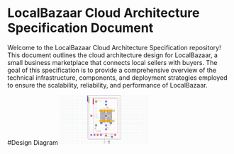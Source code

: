 # LocalBazaar Cloud Architecture Specification Document


Welcome to the LocalBazaar Cloud Architecture Specification repository! This document outlines the cloud architecture design for LocalBazaar, a small business marketplace that connects local sellers with buyers. The goal of this specification is to provide a comprehensive overview of the technical infrastructure, components, and deployment strategies employed to ensure the scalability, reliability, and performance of LocalBazaar.

#Design Diagram
<img src="https://github.com/sohambapat/LocalBazaar-Cloud-Architecture-Specification-Document/blob/main/images/2d.png" alt="2d" width="200"/>
